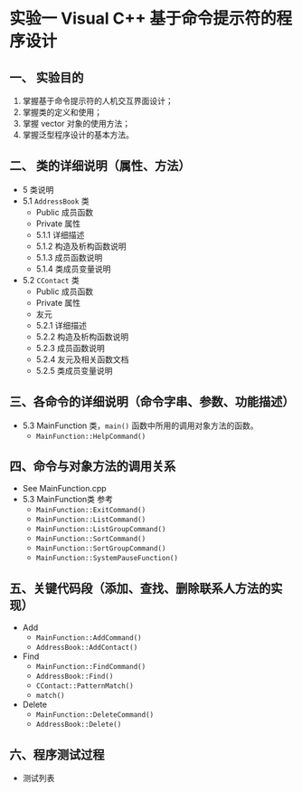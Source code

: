 <!--
 * @Author: Frank Chu
 * @Date: 2022-11-21 23:17:22
 * @LastEditors: Frank Chu
 * @LastEditTime: 2022-11-22 00:04:17
 * @FilePath: /Cpp/lab/Cpp-lab01-week11/source/README.md
 * @Description: 
 * 
 * Copyright (c) 2022 by Frank Chu, All Rights Reserved. 
-->

# 实验一 Visual C++ 基于命令提示符的程序设计

## 一、 实验目的

1. 掌握基于命令提示符的人机交互界面设计；
2. 掌握类的定义和使用；
3. 掌握 vector 对象的使用方法；
4. 掌握泛型程序设计的基本方法。

## 二、 类的详细说明（属性、方法）

* 5 类说明
* 5.1 `AddressBook` 类
  * Public 成员函数
  * Private 属性
  * 5.1.1 详细描述
  * 5.1.2 构造及析构函数说明
  * 5.1.3 成员函数说明
  * 5.1.4 类成员变量说明
* 5.2 `CContact` 类
  * Public 成员函数
  * Private 属性
  * 友元
  * 5.2.1 详细描述
  * 5.2.2 构造及析构函数说明
  * 5.2.3 成员函数说明
  * 5.2.4 友元及相关函数文档
  * 5.2.5 类成员变量说明

## 三、各命令的详细说明（命令字串、参数、功能描述）

* 5.3 MainFunction 类，`main()` 函数中所用的调用对象方法的函数。
  * `MainFunction::HelpCommand()`

## 四、命令与对象方法的调用关系

* See MainFunction.cpp
* 5.3 MainFunction类 参考
  * `MainFunction::ExitCommand()`
  * `MainFunction::ListCommand()`
  * `MainFunction::ListGroupCommand()`
  * `MainFunction::SortCommand()`
  * `MainFunction::SortGroupCommand()`
  * `MainFunction::SystemPauseFunction()`

## 五、关键代码段（添加、查找、删除联系人方法的实现）

* Add
  * `MainFunction::AddCommand()`
  * `AddressBook::AddContact()`
* Find
  * `MainFunction::FindCommand()`
  * `AddressBook::Find()`
  * `CContact::PatternMatch()`
  * `match()`
* Delete
  * `MainFunction::DeleteCommand()`
  * `AddressBook::Delete()`

## 六、程序测试过程

* 测试列表
